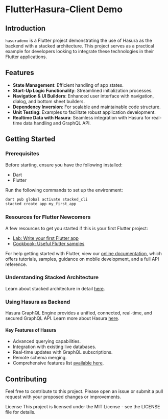 # FlutterHasura-Client Demo

## Introduction
`hasurademo` is a Flutter project demonstrating the use of Hasura as the backend with a stacked architecture. This project serves as a practical example for developers looking to integrate these technologies in their Flutter applications.

## Features
- **State Management**: Efficient handling of app states.
- **Start-Up Logic Functionality**: Streamlined initialization processes.
- **Navigation & UI Builders**: Enhanced user interface with navigation, dialog, and bottom sheet builders.
- **Dependency Inversion**: For scalable and maintainable code structure.
- **Unit Testing**: Examples to facilitate robust application development.
- **Realtime Data with Hasura**: Seamless integration with Hasura for real-time data handling and GraphQL API.

## Getting Started

### Prerequisites
Before starting, ensure you have the following installed:
- Dart
- Flutter

Run the following commands to set up the environment:
  ```bash
  dart pub global activate stacked_cli
  stacked create app my_first_app
  ```

### Resources for Flutter Newcomers

A few resources to get you started if this is your first Flutter project:

- [Lab: Write your first Flutter app](https://flutter.dev/docs/get-started/codelab)
- [Cookbook: Useful Flutter samples](https://flutter.dev/docs/cookbook)

For help getting started with Flutter, view our
[online documentation](https://flutter.dev/docs), which offers tutorials,
samples, guidance on mobile development, and a full API reference.

### Understanding Stacked Architecture
Learn about stacked architecture in detail [here](https://stacked.filledstacks.com/docs/getting-started/overview).

### Using Hasura as Backend
Hasura GraphQL Engine provides a unified, connected, real-time, and secured GraphQL API. Learn more about Hasura [here](https://hasura.io/docs/latest/index/).

#### Key Features of Hasura
- Advanced querying capabilities.
- Integration with existing live databases.
- Real-time updates with GraphQL subscriptions.
- Remote schema merging.
- Comprehensive features list [available here](https://github.com/hasura/graphql-engine).

## Contributing
Feel free to contribute to this project. Please open an issue or submit a pull request with your proposed changes or improvements.

License This project is licensed under the MIT License - see the LICENSE file for details.
